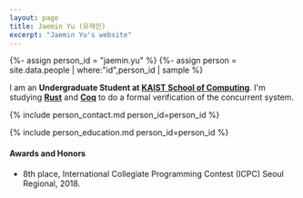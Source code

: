 ```yaml
---
layout: page
title: Jaemin Yu (유재민)
excerpt: "Jaemin Yu's website"
---
```


{%- assign person_id = "jaemin.yu" %}
{%- assign person = site.data.people | where:"id",person_id | sample %}

I am an **Undergraduate Student at [KAIST School of Computing](https://cs.kaist.ac.kr/)**.
I'm studying **[Rust](rust-lang.org)** and **[Coq](https://coq.inria.fr/)** to do a formal verification of the concurrent system.

{% include person_contact.md person_id=person_id %}


{% include person_education.md person_id=person_id %}

#### Awards and Honors

- 8th place, International Collegiate Programming Contest (ICPC) Seoul Regional, 2018.
